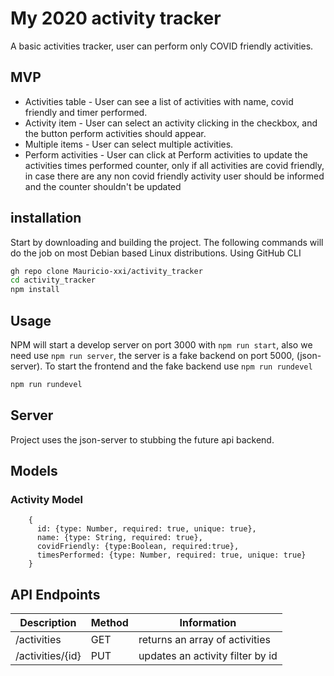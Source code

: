 # My 2020 activity tracker

A basic activities tracker, user can perform only COVID friendly activities.

## MVP

-   Activities table - User can see a list of activities with name, covid friendly and timer performed.
-   Activity item - User can select an activity clicking in the checkbox, and the button perform activities should appear.
-   Multiple items - User can select multiple activities.
-   Perform activities - User can click at Perform activities to update the activities times performed counter, only if all activities are covid friendly, in case there are any non covid friendly activity user should be informed and the counter shouldn't be updated

## installation

Start by downloading and building the project. The following commands will do the job on most Debian based Linux distributions.
Using GitHub CLI

```bash
gh repo clone Mauricio-xxi/activity_tracker
cd activity_tracker
npm install
```

## Usage

NPM will start a develop server on port 3000 with `npm run start`, also we need use `npm run server`, the server is a fake backend on port 5000, (json-server).
To start the frontend and the fake backend use `npm run rundevel`

```bash
npm run rundevel
```

## Server

Project uses the json-server to stubbing the future api backend.

## Models

### Activity Model

```
    {
      id: {type: Number, required: true, unique: true},
      name: {type: String, required: true},
      covidFriendly: {type:Boolean, required:true},
      timesPerformed: {type: Number, required: true, unique: true}
    }
```

## API Endpoints

| Description      | Method | Information                      |
| ---------------- | ------ | -------------------------------- |
| /activities      | GET    | returns an array of activities   |
| /activities/{id} | PUT    | updates an activity filter by id |
